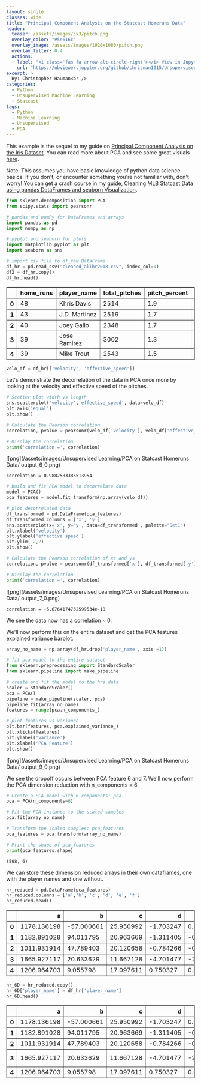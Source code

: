 ```yaml
---
layout: single
classes: wide
title: "Principal Component Analysis on the Statcast Homeruns Data"
header:
  teaser: /assets/images/5x3/pitch.png
  overlay_color: "#5e616c"
  overlay_image: /assets/images/1920x1080/pitch.png
  overlay_filter: 0.4
  actions:
  - label: "<i class='fas fa-arrow-alt-circle-right'></i> View in Jupyter"
    url: "https://nbviewer.jupyter.org/github/chrisman1015/Unsupervised-Learning/blob/master/PCA%20on%20Statcast%20Homeruns%20Data/PCA%20on%20Statcast%20Homeruns%20Data.ipynb"
excerpt: >
  By: Christopher Hauman<br />
categories:
  - Python
  - Unsupervised Machine Learning
  - Statcast
tags:
  - Python
  - Machine Learning
  - Unsupervised
  - PCA
---
```


This example is the sequel to my guide on [Principal Component Analysis on the Iris Dataset](https://chrisman1015.github.io/python/unsupervised%20machine%20learning/Principal-Component-Analysis/?flush_cache=true). You can read more about PCA and see some great visuals [here](http://setosa.io/ev/principal-component-analysis/).

Note: This assumes you have basic knowledge of python data science basics. If you don't, or encounter something you're not familiar with, don't worry! You can get a crash course in my guide, [Cleaning MLB Statcast Data using pandas DataFrames and seaborn Visualization](https://chrisman1015.github.io//python/statcast/Cleaning-MLB-Statcast-Data-using-pandas-Dataframes-and-seaborn-Visualization/).


```python
from sklearn.decomposition import PCA
from scipy.stats import pearsonr
```


```python
# pandas and numPy for DataFrames and arrays
import pandas as pd
import numpy as np

# pyplot and seaborn for plots
import matplotlib.pyplot as plt
import seaborn as sns
```


```python
# import csv file to df_raw DataFrame
df_hr = pd.read_csv("cleaned_allhr2018.csv", index_col=0)
df2 = df_hr.copy()
df_hr.head()
```




<div>
<style scoped>
    .dataframe tbody tr th:only-of-type {
        vertical-align: middle;
    }

    .dataframe tbody tr th {
        vertical-align: top;
    }

    .dataframe thead th {
        text-align: right;
    }
</style>
<table border="1" class="dataframe">
  <thead>
    <tr style="text-align: right;">
      <th></th>
      <th>home_runs</th>
      <th>player_name</th>
      <th>total_pitches</th>
      <th>pitch_percent</th>
      <th>xwoba</th>
      <th>xba</th>
      <th>launch_speed</th>
      <th>launch_angle</th>
      <th>spin_rate</th>
      <th>velocity</th>
      <th>effective_speed</th>
      <th>release_extension</th>
    </tr>
  </thead>
  <tbody>
    <tr>
      <th>0</th>
      <td>48</td>
      <td>Khris Davis</td>
      <td>2514</td>
      <td>1.9</td>
      <td>1.671</td>
      <td>0.861</td>
      <td>105.9</td>
      <td>27.3</td>
      <td>2269.0</td>
      <td>89.6</td>
      <td>89.01</td>
      <td>5.93</td>
    </tr>
    <tr>
      <th>1</th>
      <td>43</td>
      <td>J.D. Martinez</td>
      <td>2519</td>
      <td>1.7</td>
      <td>1.537</td>
      <td>0.792</td>
      <td>105.0</td>
      <td>28.2</td>
      <td>2118.0</td>
      <td>88.8</td>
      <td>88.46</td>
      <td>6.05</td>
    </tr>
    <tr>
      <th>2</th>
      <td>40</td>
      <td>Joey Gallo</td>
      <td>2348</td>
      <td>1.7</td>
      <td>1.588</td>
      <td>0.806</td>
      <td>107.7</td>
      <td>29.4</td>
      <td>2164.0</td>
      <td>88.6</td>
      <td>88.14</td>
      <td>5.96</td>
    </tr>
    <tr>
      <th>3</th>
      <td>39</td>
      <td>Jose Ramirez</td>
      <td>3002</td>
      <td>1.3</td>
      <td>1.152</td>
      <td>0.620</td>
      <td>101.3</td>
      <td>28.8</td>
      <td>2192.0</td>
      <td>91.6</td>
      <td>91.37</td>
      <td>6.09</td>
    </tr>
    <tr>
      <th>4</th>
      <td>39</td>
      <td>Mike Trout</td>
      <td>2543</td>
      <td>1.5</td>
      <td>1.543</td>
      <td>0.809</td>
      <td>106.5</td>
      <td>28.0</td>
      <td>2203.0</td>
      <td>87.8</td>
      <td>87.11</td>
      <td>5.90</td>
    </tr>
  </tbody>
</table>
</div>




```python
velo_df = df_hr[['velocity', 'effective_speed']]
```

Let's demonstrate the decorrelation of the data in PCA once more by looking at the velocity and effective speed of the pitches.


```python
# Scatter plot width vs length
sns.scatterplot('velocity','effective_speed', data=velo_df)
plt.axis('equal')
plt.show()

# Calculate the Pearson correlation
correlation, pvalue = pearsonr(velo_df['velocity'], velo_df['effective_speed'])

# Display the correlation
print('correlation =', correlation)
```


![png](/assets/images/Unsupervised Learning/PCA on Statcast Homeruns Data/
output_6_0.png)


    correlation = 0.9882583385513954
    


```python
# build and fit PCA model to decorrelate data
model = PCA()
pca_features = model.fit_transform(np.array(velo_df))

# plot decorrelated data
df_transformed = pd.DataFrame(pca_features)
df_transformed.columns = ['x', 'y']
sns.scatterplot(x='x', y='y', data=df_transformed , palette="Set1")
plt.xlabel('velocity')
plt.ylabel('effective speed')
plt.ylim(-2,2)
plt.show()

# Calculate the Pearson correlation of xs and ys
correlation, pvalue = pearsonr(df_transformed['x'], df_transformed['y'])

# Display the correlation
print('correlation =', correlation)
```


![png](/assets/images/Unsupervised Learning/PCA on Statcast Homeruns Data/
output_7_0.png)


    correlation = -5.6764174732599534e-18
    

We see the data now has a correlation ~ 0. 

We'll now perform this on the entire dataset and get the PCA features explained variance barplot.


```python
array_no_name = np.array(df_hr.drop('player_name', axis =1))

# fit pca model to the entire dataset
from sklearn.preprocessing import StandardScaler
from sklearn.pipeline import make_pipeline

# create and fit the model to the hrs data
scaler = StandardScaler()
pca = PCA()
pipeline = make_pipeline(scaler, pca)
pipeline.fit(array_no_name)
features = range(pca.n_components_)

# plot features vs variance
plt.bar(features, pca.explained_variance_)
plt.xticks(features)
plt.ylabel('variance')
plt.xlabel('PCA Feature')
plt.show()
```


![png](/assets/images/Unsupervised Learning/PCA on Statcast Homeruns Data/
output_9_0.png)


We see the dropoff occurs between PCA feature 6 and 7. We'll now perform the PCA dimension reduction with n_components = 6.


```python
# Create a PCA model with 6 components: pca
pca = PCA(n_components=6)

# Fit the PCA instance to the scaled samples
pca.fit(array_no_name)

# Transform the scaled samples: pca_features
pca_features = pca.transform(array_no_name)

# Print the shape of pca_features
print(pca_features.shape)
```

    (508, 6)
    

We can store these dimension reduced arrays in their own dataframes, one with the player names and one without.


```python
hr_reduced = pd.DataFrame(pca_features)
hr_reduced.columns = ['a','b', 'c', 'd', 'e', 'f']
hr_reduced.head()
```




<div>
<style scoped>
    .dataframe tbody tr th:only-of-type {
        vertical-align: middle;
    }

    .dataframe tbody tr th {
        vertical-align: top;
    }

    .dataframe thead th {
        text-align: right;
    }
</style>
<table border="1" class="dataframe">
  <thead>
    <tr style="text-align: right;">
      <th></th>
      <th>a</th>
      <th>b</th>
      <th>c</th>
      <th>d</th>
      <th>e</th>
      <th>f</th>
    </tr>
  </thead>
  <tbody>
    <tr>
      <th>0</th>
      <td>1178.136198</td>
      <td>-57.000661</td>
      <td>25.950992</td>
      <td>-1.703247</td>
      <td>0.219834</td>
      <td>-2.739987</td>
    </tr>
    <tr>
      <th>1</th>
      <td>1182.891028</td>
      <td>94.011795</td>
      <td>20.963669</td>
      <td>-1.311405</td>
      <td>-0.695599</td>
      <td>-2.154081</td>
    </tr>
    <tr>
      <th>2</th>
      <td>1011.931914</td>
      <td>47.789403</td>
      <td>20.120658</td>
      <td>-0.784266</td>
      <td>-0.367282</td>
      <td>1.039358</td>
    </tr>
    <tr>
      <th>3</th>
      <td>1665.927117</td>
      <td>20.633629</td>
      <td>11.667128</td>
      <td>-4.701477</td>
      <td>-2.253194</td>
      <td>-3.919734</td>
    </tr>
    <tr>
      <th>4</th>
      <td>1206.964703</td>
      <td>9.055798</td>
      <td>17.097611</td>
      <td>0.750327</td>
      <td>0.680563</td>
      <td>-0.161116</td>
    </tr>
  </tbody>
</table>
</div>




```python
hr_6D = hr_reduced.copy()
hr_6D['player_name'] = df_hr['player_name']
hr_6D.head()
```




<div>
<style scoped>
    .dataframe tbody tr th:only-of-type {
        vertical-align: middle;
    }

    .dataframe tbody tr th {
        vertical-align: top;
    }

    .dataframe thead th {
        text-align: right;
    }
</style>
<table border="1" class="dataframe">
  <thead>
    <tr style="text-align: right;">
      <th></th>
      <th>a</th>
      <th>b</th>
      <th>c</th>
      <th>d</th>
      <th>e</th>
      <th>f</th>
      <th>player_name</th>
    </tr>
  </thead>
  <tbody>
    <tr>
      <th>0</th>
      <td>1178.136198</td>
      <td>-57.000661</td>
      <td>25.950992</td>
      <td>-1.703247</td>
      <td>0.219834</td>
      <td>-2.739987</td>
      <td>Khris Davis</td>
    </tr>
    <tr>
      <th>1</th>
      <td>1182.891028</td>
      <td>94.011795</td>
      <td>20.963669</td>
      <td>-1.311405</td>
      <td>-0.695599</td>
      <td>-2.154081</td>
      <td>J.D. Martinez</td>
    </tr>
    <tr>
      <th>2</th>
      <td>1011.931914</td>
      <td>47.789403</td>
      <td>20.120658</td>
      <td>-0.784266</td>
      <td>-0.367282</td>
      <td>1.039358</td>
      <td>Joey Gallo</td>
    </tr>
    <tr>
      <th>3</th>
      <td>1665.927117</td>
      <td>20.633629</td>
      <td>11.667128</td>
      <td>-4.701477</td>
      <td>-2.253194</td>
      <td>-3.919734</td>
      <td>Jose Ramirez</td>
    </tr>
    <tr>
      <th>4</th>
      <td>1206.964703</td>
      <td>9.055798</td>
      <td>17.097611</td>
      <td>0.750327</td>
      <td>0.680563</td>
      <td>-0.161116</td>
      <td>Mike Trout</td>
    </tr>
  </tbody>
</table>
</div>
